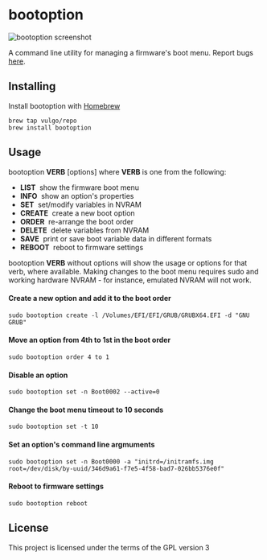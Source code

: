 #  bootoption

![bootoption screenshot](https://github.com/vulgo/bootoption/raw/master/Images/screenshot.png "bootoption screenshot")

A command line utility for managing a firmware's boot menu. Report bugs [here](https://github.com/vulgo/bootoption/issues).

## Installing

Install bootoption with [Homebrew](https://brew.sh)

```
brew tap vulgo/repo
brew install bootoption
```

## Usage

bootoption <strong>VERB</strong> [options] where <strong>VERB</strong> is one from the following:

- <strong>LIST</strong>&nbsp;&nbsp;show the firmware boot menu
- <strong>INFO</strong>&nbsp;&nbsp;show an option's properties
- <strong>SET</strong>&nbsp;&nbsp;set/modify variables in NVRAM
- <strong>CREATE</strong>&nbsp;&nbsp;create a new boot option
- <strong>ORDER</strong>&nbsp;&nbsp;re-arrange the boot order
- <strong>DELETE</strong>&nbsp;&nbsp;delete variables from NVRAM
- <strong>SAVE</strong>&nbsp;&nbsp;print or save boot variable data in different formats
- <strong>REBOOT</strong>&nbsp;&nbsp;reboot to firmware settings

bootoption <strong>VERB</strong> without options will show the usage or options for that verb, where available. Making changes to the boot menu requires sudo and working hardware NVRAM - for instance, emulated NVRAM will not work.


#### Create a new option and add it to the boot order

```
sudo bootoption create -l /Volumes/EFI/EFI/GRUB/GRUBX64.EFI -d "GNU GRUB"
```

#### Move an option from 4th to 1st in the boot order

```
sudo bootoption order 4 to 1
```

#### Disable an option

```
sudo bootoption set -n Boot0002 --active=0
```

#### Change the boot menu timeout to 10 seconds

```
sudo bootoption set -t 10
```

#### Set an option's command line argmuments

```
sudo bootoption set -n Boot0000 -a "initrd=/initramfs.img root=/dev/disk/by-uuid/346d9a61-f7e5-4f58-bad7-026bb5376e0f"
```

#### Reboot to firmware settings

```
sudo bootoption reboot
```

## License

This project is licensed under the terms of the GPL version 3
